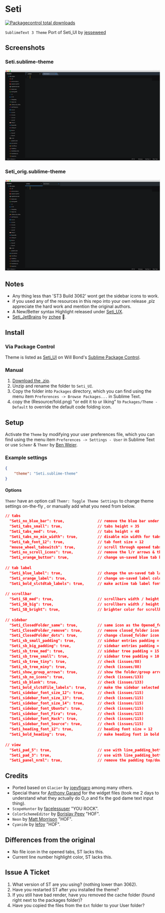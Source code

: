 # Seti

[![Packagecontrol total downloads](https://img.shields.io/packagecontrol/dt/Seti_UI.svg?style=flat-square)](https://packagecontrol.io/packages/Seti_UI/)

`SublimeText 3 Theme` Port of Seti_UI by [jesseweed](https://github.com/jesseweed/seti-ui)

## Screenshots

### Seti.sublime-theme

![Seti Screenshot](./Resource/screenshot-1.png)

### Seti_orig.sublime-theme

![Seti Screenshot](./Resource/screenshot-2.png)

## Notes

* Any thing less than 'ST3 Build 3062' wont get the sidebar icons to work.
* if you used any of the resources in this repo into your own release ,plz appreciate the hard work and mention the original authors.
* A New/Better syntax Highlight released under [Seti_UX](https://sublime.wbond.net/packages/Seti_UX).
* [Seti_JetBrains](https://github.com/zchee/Seti_JetBrains) by [zchee](https://github.com/zchee) :tophat:.

## Install

### Via Package Control

Theme is listed as [Seti_UI](https://packagecontrol.io/packages/Seti_UI) on Will Bond's [Sublime Package Control](https://packagecontrol.io).

### Manual

1. [Download the .zip](https://github.com/ctf0/Seti_ST3/archive/master.zip).
2. Unzip and rename the folder to `Seti_UI`.
3. Copy the folder into `Packages` directory, which you can find using the menu item `Preferences -> Browse Packages...` in Sublime Text.
4. copy the (Resource/fold.png) "or edit it to ur liking" to `Packages/Theme - Default` to override the default code folding icon.

## Setup

Activate the `Theme` by modifying your user preferences file, which you can find using the menu item `Preferences -> Settings - User` in Sublime Text or use `Schemr` & `Themr` by [Ben Weier](https://github.com/benweier).

### Example settings

```json
{
    "theme": "Seti.sublime-theme"
}
```

#### Options

`Themr` have an option call ``Themr: Toggle Theme Settings`` to change theme settings on-the-fly , or manually add what you need from below.

```json
// tabs
  "Seti_no_blue_bar": true,               // remove the blue bar under the un-saved tabs
  "Seti_tabs_small": true,                // tabs height = 35
  "Seti_tabs_med": true,                  // tabs height = 40
  "Seti_tabs_no_min_width": true,         // disable min width for tabs (issues/223)
  "Seti_tab_font_12": true,               // tab font size = 12
  "mouse_wheel_tabswitch": true,          // scroll through opened tabs
  "Seti_no_scroll_icons": true,           // remove the l/r arrows & the drop down button, effective when ("enable_tab_scrolling": true)
  "Seti_orange_button": true,             // change un-saved blue tab buttons to orange

// tab label
  "Seti_blue_label": true,                // change the un-saved tab label to blue
  "Seti_orange_label": true,		      // change un-saved label color to orange
  "Seti_bold_slctdtab_labels": true,      // make active tab label font in bold

// scrollbar
  "Seti_SB_med": true,                    // scrollbars width / height = 6
  "Seti_SB_big": true,                    // scrollbars width / height = 10
  "Seti_SB_bright": true,                 // brighter color for scrollbars

// sidebar
  "Seti_ClosedFolder_same": true,         // same icon as the Opened_folder
  "Seti_ClosedFolder_remove": true,       // remove closed_folder icon
  "Seti_ClosedFolder_dots": true,         // change closed_folder icon to dot
  "Seti_sb_small_padding": true,          // sidebar entries padding = 3
  "Seti_sb_big_padding": true,            // sidebar entries padding = 10
  "Seti_sb_tree_med": true,               // sidebar tree padding = 15
  "Seti_sb_tree_small": true,             // sidebar tree padding = 10
  "Seti_sb_tree_tiny": true,              // check (issues/88)
  "Seti_sb_tree_miny": true,              // check (issues/88)
  "Seti_show_group_arrows": true,         // show the folder/group arrows in sidebar
  "Seti_sb_no_icons": true,               // check (issues/133)
  "Seti_sb_blank": true,                  // check (issues/133)
  "Seti_bold_slctdfile_labels": true,     // make the sidebar selected file text in bold
  "Seti_sidebar_font_size_12": true,      // check (issues/115)
  "Seti_sidebar_font_size_13": true,      // check (issues/115)
  "Seti_sidebar_font_size_14": true,      // check (issues/115)
  "Seti_sidebar_font_Ubuntu": true,       // check (issues/115)
  "Seti_sidebar_font_Fira": true,         // check (issues/115)
  "Seti_sidebar_font_Hack": true,         // check (issues/115)
  "Seti_sidebar_font_Source": true,       // check (issues/115)
  "Seti_heading_font_12": true,           // heading font size = 12
  "Seti_bold_heading": true,              // make heading font in bold

// view
  "Seti_pad_5": true,                     // use with line_padding_bottom / line_padding_top = 5
  "Seti_pad_3": true,                     // use with line_padding_bottom / line_padding_top = 3
  "Seti_panel_nrml": true,                // remove the padding top/down from quick panel
```

## Credits

* Ported based on `Glacier` by [joeyfigaro](https://github.com/joeyfigaro/glacier-theme) among many others.
* Special thanx for [Anthony Garand](https://github.com/garand) for the widget files (took me 2 days to understand what they actually do O_o and fix the god dame text input thing).
* `ScopeHunter` by [facelessuser](https://github.com/facelessuser) "YOU ROCK".
* `ColorSchemeEditor` by [Borislav Peev](https://github.com/bobef) "HOF".
* `Neon` by [Matt Morrison](https://github.com/MattDMo/Neon-color-scheme) "HOF".
* `Cyanide` by [lefoy](https://github.com/lefoy/cyanide-theme) "HOF".

## Differences from the original

* No file icon in the opened tabs, ST lacks this.
* Current line number highlight color, ST lacks this.

## Issue A Ticket

1. What version of ST are you using? (nothing lower than 3062).
2. Have you restarted ST after you installed the theme?
3. If you still have bad render, have you removed the cache folder (found right next to the packages folder)?
4. Have you copied the files from the `Ext` folder to your User folder?
